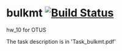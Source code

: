 # bulkmt  [![Build Status](https://travis-ci.org/znseday/async.svg?branch=master)](https://travis-ci.org/znseday/bulk_mt)
hw_10 for OTUS

The task description is in 'Task_bulkmt.pdf'
